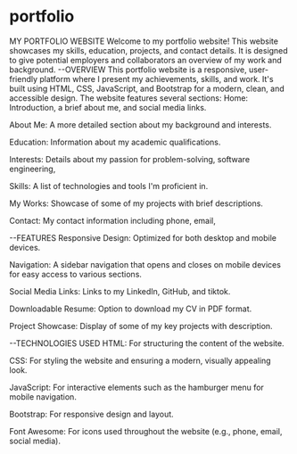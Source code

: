 # portfolio
MY PORTFOLIO WEBSITE Welcome to my portfolio website! This website showcases my skills, education, projects, and contact details. It is designed to give potential employers and collaborators an overview of my work and background.
--OVERVIEW This portfolio website is a responsive, user-friendly platform where I present my achievements, skills, and work. It's built using HTML, CSS, JavaScript, and Bootstrap for a modern, clean, and accessible design. The website features several sections: Home: Introduction, a brief about me, and social media links.

About Me: A more detailed section about my background and interests.

Education: Information about my academic qualifications.

Interests: Details about my passion for problem-solving, software engineering,

Skills: A list of technologies and tools I'm proficient in.

My Works: Showcase of some of my projects with brief descriptions.

Contact: My contact information including phone, email,

--FEATURES Responsive Design: Optimized for both desktop and mobile devices.

Navigation: A sidebar navigation that opens and closes on mobile devices for easy access to various sections.

Social Media Links: Links to my LinkedIn, GitHub, and tiktok.

Downloadable Resume: Option to download my CV in PDF format.

Project Showcase: Display of some of my key projects with description.

--TECHNOLOGIES USED HTML: For structuring the content of the website.

CSS: For styling the website and ensuring a modern, visually appealing look.

JavaScript: For interactive elements such as the hamburger menu for mobile navigation.

Bootstrap: For responsive design and layout.

Font Awesome: For icons used throughout the website (e.g., phone, email, social media).
